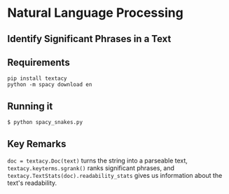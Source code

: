 # Natural Language Processing

## Identify Significant Phrases in a Text

## Requirements

```
pip install textacy
python -m spacy download en
```

## Running it

```
$ python spacy_snakes.py
```

## Key Remarks

`doc = textacy.Doc(text)` turns the string into a parseable text, `textacy.keyterms.sgrank()` ranks significant phrases, and `textacy.TextStats(doc).readability_stats` gives us information about the text's readability.
